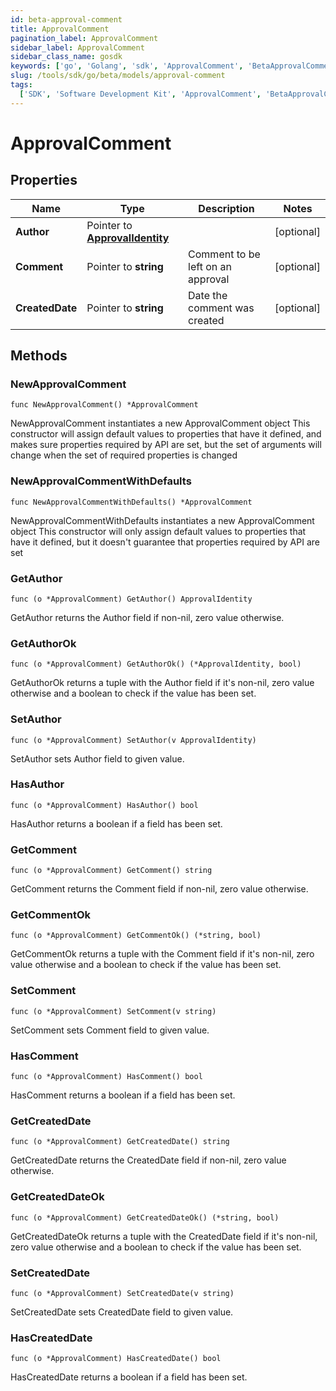```yaml
---
id: beta-approval-comment
title: ApprovalComment
pagination_label: ApprovalComment
sidebar_label: ApprovalComment
sidebar_class_name: gosdk
keywords: ['go', 'Golang', 'sdk', 'ApprovalComment', 'BetaApprovalComment']
slug: /tools/sdk/go/beta/models/approval-comment
tags:
  ['SDK', 'Software Development Kit', 'ApprovalComment', 'BetaApprovalComment']
---
```


# ApprovalComment

## Properties

| Name | Type | Description | Notes |
| --- | --- | --- | --- |
| **Author** | Pointer to [**ApprovalIdentity**](approval-identity) |  | [optional] |
| **Comment** | Pointer to **string** | Comment to be left on an approval | [optional] |
| **CreatedDate** | Pointer to **string** | Date the comment was created | [optional] |

## Methods

### NewApprovalComment

`func NewApprovalComment() *ApprovalComment`

NewApprovalComment instantiates a new ApprovalComment object This constructor will assign default values to properties that have it defined, and makes sure properties required by API are set, but the set of arguments will change when the set of required properties is changed

### NewApprovalCommentWithDefaults

`func NewApprovalCommentWithDefaults() *ApprovalComment`

NewApprovalCommentWithDefaults instantiates a new ApprovalComment object This constructor will only assign default values to properties that have it defined, but it doesn't guarantee that properties required by API are set

### GetAuthor

`func (o *ApprovalComment) GetAuthor() ApprovalIdentity`

GetAuthor returns the Author field if non-nil, zero value otherwise.

### GetAuthorOk

`func (o *ApprovalComment) GetAuthorOk() (*ApprovalIdentity, bool)`

GetAuthorOk returns a tuple with the Author field if it's non-nil, zero value otherwise and a boolean to check if the value has been set.

### SetAuthor

`func (o *ApprovalComment) SetAuthor(v ApprovalIdentity)`

SetAuthor sets Author field to given value.

### HasAuthor

`func (o *ApprovalComment) HasAuthor() bool`

HasAuthor returns a boolean if a field has been set.

### GetComment

`func (o *ApprovalComment) GetComment() string`

GetComment returns the Comment field if non-nil, zero value otherwise.

### GetCommentOk

`func (o *ApprovalComment) GetCommentOk() (*string, bool)`

GetCommentOk returns a tuple with the Comment field if it's non-nil, zero value otherwise and a boolean to check if the value has been set.

### SetComment

`func (o *ApprovalComment) SetComment(v string)`

SetComment sets Comment field to given value.

### HasComment

`func (o *ApprovalComment) HasComment() bool`

HasComment returns a boolean if a field has been set.

### GetCreatedDate

`func (o *ApprovalComment) GetCreatedDate() string`

GetCreatedDate returns the CreatedDate field if non-nil, zero value otherwise.

### GetCreatedDateOk

`func (o *ApprovalComment) GetCreatedDateOk() (*string, bool)`

GetCreatedDateOk returns a tuple with the CreatedDate field if it's non-nil, zero value otherwise and a boolean to check if the value has been set.

### SetCreatedDate

`func (o *ApprovalComment) SetCreatedDate(v string)`

SetCreatedDate sets CreatedDate field to given value.

### HasCreatedDate

`func (o *ApprovalComment) HasCreatedDate() bool`

HasCreatedDate returns a boolean if a field has been set.
